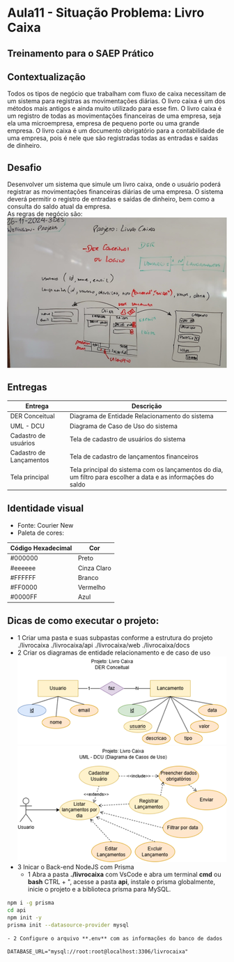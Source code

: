 # Aula11 - Situação Problema: Livro Caixa
## Treinamento para o SAEP Prático

## Contextualização
Todos os tipos de negócio que trabalham com fluxo de caixa necessitam de um sistema para registras as movimentações diárias. O livro caixa é um dos métodos mais antigos e ainda muito utilizado para esse fim. O livro caixa é um registro de todas as movimentações financeiras de uma empresa, seja ela uma microempresa, empresa de pequeno porte ou uma grande empresa. O livro caixa é um documento obrigatório para a contabilidade de uma empresa, pois é nele que são registradas todas as entradas e saídas de dinheiro.

## Desafio
Desenvolver um sistema que simule um livro caixa, onde o usuário poderá registrar as movimentações financeiras diárias de uma empresa. O sistema deverá permitir o registro de entradas e saídas de dinheiro, bem como a consulta do saldo atual da empresa.<br>As regras de negócio são:
![Lousa](./lousa.jpg)

## Entregas
|Entrega|Descrição|
|-|-|
|DER Conceitual|Diagrama de Entidade Relacionamento do sistema|
|UML - DCU|Diagrama de Caso de Uso do sistema|
|Cadastro de usuários|Tela de cadastro de usuários do sistema|
|Cadastro de Lançamentos|Tela de cadastro de lançamentos financeiros|
|Tela principal|Tela principal do sistema com os lançamentos do dia, um filtro para escolher a data e as informações do saldo|

## Identidade visual
- Fonte: Courier New
- Paleta de cores:

|Código Hexadecimal|Cor|
|-|-|
|#000000|Preto|
|#eeeeee|Cinza Claro|
|#FFFFFF|Branco|
|#FF0000|Vermelho|
|#0000FF|Azul|

## Dicas de como executar o projeto:
- 1 Criar uma pasta e suas subpastas conforme a estrutura do projeto
./livrocaixa
./livrocaixa/api
./livrocaixa/web
./livrocaixa/docs
- 2 Criar os diagramas de entidade relacionamento e de caso de uso
![DER](./livrocaixa/docs/der.png)
![DCU](./livrocaixa/docs/uml-dcu.png)
- 3 Inicar o Back-end NodeJS com Prisma
    - 1 Abra a pasta **./livrocaixa** com VsCode e abra um terminal **cmd** ou **bash** CTRL + ", acesse a pasta **api**, instale o prisma globalmente, inicie o projeto e a biblioteca prisma para MySQL.
```bash
npm i -g prisma
cd api
npm init -y
prisma init --datasource-provider mysql
```
    - 2 Configure o arquivo **.env** com as informações do banco de dados
```env
DATABASE_URL="mysql://root:root@localhost:3306/livrocaixa"
```
